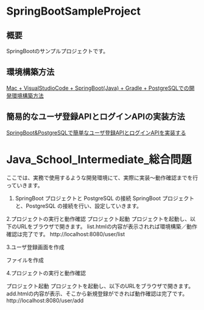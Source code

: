 # SpringBootSampleProject

## 概要
SpringBootのサンプルプロジェクトです。

## 環境構築方法
[Mac + VisualStudioCode + SpringBoot(Java) + Gradle + PostgreSQLでの開発環境構築方法](https://qiita.com/ngnmsn/items/a8c52460739051d60760)

## 簡易的なユーザ登録APIとログインAPIの実装方法
[SpringBoot&PostgreSQLで簡単なユーザ登録APIとログインAPIを実装する](https://qiita.com/ngnmsn/items/636055bcc018783daa7f)

# Java_School_Intermediate_総合問題
ここでは、実務で使用するような開発環境にて、実際に実装～動作確認までを行っていきます。

1. SpringBoot プロジェクトと PostgreSQL の接続
SpringBoot プロジェクトと、PostgreSQL の接続を行い、設定していきます。

2.プロジェクトの実行と動作確認
プロジェクト起動
プロジェクトを起動し、以下のURLをブラウザで開きます。
list.htmlの内容が表示されれば環境構築／動作確認は完了です。
http://localhost:8080/user/list

3.ユーザ登録画面を作成

ファイルを作成

4.プロジェクトの実行と動作確認

プロジェクト起動
プロジェクトを起動し、以下のURLをブラウザで開きます。
add.htmlの内容が表示、そこから新規登録ができれば動作確認は完了です。
http://localhost:8080/user/add

